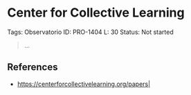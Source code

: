 # Center for Collective Learning

Tags: Observatorio
ID: PRO-1404
L: 30
Status: Not started

> …
> 

## References

- https://centerforcollectivelearning.org/papers|